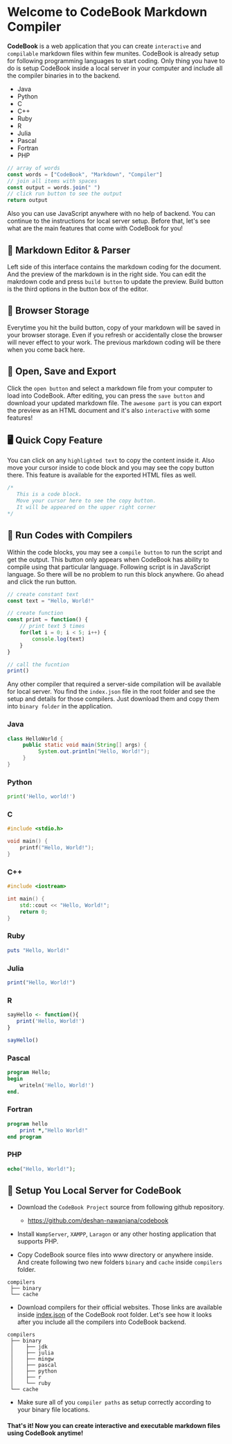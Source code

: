 # Welcome to CodeBook Markdown Compiler

**CodeBook** is a web application that you can create `interactive` and `compilable` markdown files within few munites. CodeBook is already setup for following programming languages to start coding. Only thing you have to do is setup CodeBook inside a local server in your computer and include all the compiler binaries in to the backend.

- Java
- Python
- C
- C++
- Ruby
- R
- Julia
- Pascal
- Fortran
- PHP

```js
// array of words
const words = ["CodeBook", "Markdown", "Compiler"]
// join all items with spaces
const output = words.join(" ")
// click run button to see the output
return output
```

Also you can use JavaScript anywhere with no help of backend. You can continue to the instructions for local server setup. Before that, let's see what are the main features that come with CodeBook for you!

## 📝 Markdown Editor & Parser
Left side of this interface contains the markdown coding for the document. And the preview of the markdown is in the right side. You can edit the makrdown code and press `build button` to update the preview. Build button is the third options in the button box of the editor.

## 💾 Browser Storage

Everytime you hit the build button, copy of your markdown will be saved in your browser storage. Even if you refresh or accidentally close the browser will never effect to your work. The previous markdown coding will be there when you come back here.

## 📁 Open, Save and Export

Click the `open button` and select a markdown file from your computer to load into CodeBook. After editing, you can press the `save button` and download your updated markdown file. The `awesome part` is you can export the preview as an HTML document and it's also `interactive` with some features!

## 🖥️ Quick Copy Feature

You can click on any `highlighted text` to copy the content inside it. Also move your cursor inside to code block and you may see the copy button there. This feature is available for the exported HTML files as well.

```js
/*
   This is a code block.
   Move your cursor here to see the copy button.
   It will be appeared on the upper right corner
*/
```

## 🚀 Run Codes with Compilers

Within the code blocks, you may see a `compile button` to run the script and get the output. This button only appears when CodeBook has ability to compile using that particular language. Following script is in JavaScript language. So there will be no problem to run this block anywhere. Go ahead and click the run button.

```js
// create constant text
const text = "Hello, World!"

// create function
const print = function() {
    // print text 5 times
    for(let i = 0; i < 5; i++) {
        console.log(text)
    }
}

// call the fucntion
print()
```

Any other compiler that required a server-side compilation will be available for local server. You find the `index.json` file in the root folder and see the setup and details for those compilers. Just download them and copy them into `binary folder` in the application.

### Java

```java
class HelloWorld {
     public static void main(String[] args) {
          System.out.println("Hello, World!"); 
     }
}
```

### Python

```py
print('Hello, world!')
```

### C

```c
#include <stdio.h>

void main() {
    printf("Hello, World!");
}
```

### C++

```cpp
#include <iostream>

int main() {
    std::cout << "Hello, World!";
    return 0;
}
```

### Ruby

```ruby
puts "Hello, World!"
```

### Julia

```julia
print("Hello, World!")
```

### R

```r
sayHello <- function(){
   print('Hello, World!')
}

sayHello()
```

### Pascal

```pascal
program Hello;
begin
    writeln('Hello, World!')
end.
```

### Fortran

```fortran
program hello
    print *,"Hello World!"
end program
```

### PHP

```php
echo("Hello, World!");
```

## 🔮 Setup You Local Server for CodeBook

- Download the `CodeBook Project` source from following github repository.
    - https://github.com/deshan-nawanjana/codebook

- Install `WampServer`, `XAMPP`, `Laragon` or any other hosting application that supports PHP.

- Copy CodeBook source files into www directory or anywhere inside. And create following two new folders `binary` and `cache` inside `compilers` folder.

```plain
compilers
 ├── binary
 └── cache
```

- Download compilers for their official websites. Those links are available inside [index.json](./index.json) of the CodeBook root folder. Let's see how it looks after you include all the compilers into CodeBook backend.

```plain
compilers
 ├── binary
 │    ├── jdk
 │    ├── julia
 │    ├── mingw
 │    ├── pascal
 │    ├── python
 │    ├── r
 │    └── ruby
 └── cache
```

- Make sure all of you `compiler paths` as setup correctly according to your binary file locations.

#### That's it! Now you can create interactive and executable markdown files using CodeBook anytime!